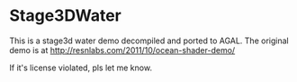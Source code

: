 Stage3DWater
============
This is a stage3d water demo decompiled and ported to AGAL.
The original demo is at http://resnlabs.com/2011/10/ocean-shader-demo/

If it's license violated, pls let me know.

